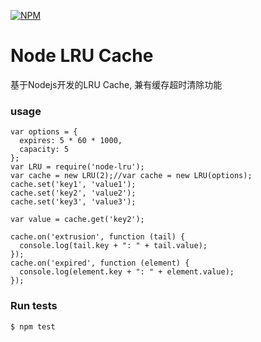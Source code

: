 
[![NPM](https://nodei.co/npm/node-lru.png?downloads=true&downloadRank=true&stars=true)](https://nodei.co/npm/node-lru/)

Node LRU Cache
==================
基于Nodejs开发的LRU Cache, 兼有缓存超时清除功能

### usage

```
var options = {
  expires: 5 * 60 * 1000,
  capacity: 5
};
var LRU = require('node-lru');
var cache = new LRU(2);//var cache = new LRU(options);
cache.set('key1', 'value1');
cache.set('key2', 'value2');
cache.set('key3', 'value3');

var value = cache.get('key2');

cache.on('extrusion', function (tail) {
  console.log(tail.key + ": " + tail.value);
});
cache.on('expired', function (element) {
  console.log(element.key + ": " + element.value);
});

```

### Run tests
```
$ npm test
```
